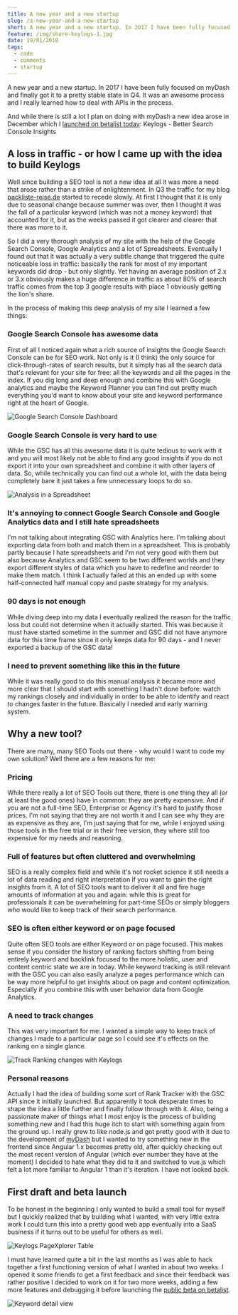```yaml
---
title: A new year and a new startup
slug: /a-new-year-and-a-new-startup
short: A new year and a new startup. In 2017 I have been fully focused on myDash and finally got it to a pretty stable state in Q4. It was an awesome process and I really learned how to deal with APIs in the process.
feature: /img/share-keylogs-1.jpg
date: 19/01/2018
tags:
  - code
  - comments
  - startup
---
```


A new year and a new startup. In 2017 I have been fully focused on myDash and finally got it to a pretty stable state in Q4. It was an awesome process and I really learned how to deal with APIs in the process.

And while there is still a lot  I plan on doing with myDash a new idea arose in December which I [launched on betalist today](https://betalist.com/startups/keylogs): Keylogs - Better Search Console Insights

## A loss in traffic - or how I came up with the idea to build Keylogs

Well since building a SEO tool is not a new idea at all it was more a need that arose rather than a strike of enlightenment. In Q3 the traffic for my blog [packliste-reise.de](https://www.packliste-reise.de) started to recede slowly. At first I thought that it is only due to seasonal change because summer was over, then I thought it was the fall of a particular keyword (which was not a money keyword) that accounted for it, but as the weeks passed it got clearer and clearer that there was more to it.

So I did a very thorough analysis of my site with the help of the Google Search Console, Google Analytics and a lot of Spreadsheets. Eventually I found out that it was actually a very subtle change that triggered the quite noticeable loss in traffic: basically the rank for most of my important keywords did drop - but only slightly. Yet having an average position of 2.x or 3.x obviously makes a huge difference in traffic as about 80% of search traffic comes from the top 3 google results with place 1 obviously getting the lion's share.

In the process of making this deep analysis of my site I learned a few things:

### Google Search Console has awesome data

First of all I noticed again what a rich source of insights the Google Search Console can be for SEO work. Not only is it (I think) the only source for click-through-rates of search results, but it simply has all the search data that's relevant for your site for free: all the keywords and all the pages in the index. If you dig long and deep enough and combine this with Google analytics and maybe the Keyword Planner you can find out pretty much everything you'd want to know about your site and keyword performance right at the heart of Google.

![Google Search Console Dashboard](/img/Bildschirmfoto-2018-01-19-um-17.58.08.png)

### Google Search Console is very hard to use

While the GSC has all this awesome data it is quite tedious to work with it and you will most likely not be able to find any good insights if you do not export it into your own spreadsheet and combine it with other layers of data. 
So, while technically you can find out a whole lot, with the data being completely bare it just takes a few unnecessary loops to do so.

![Analysis in a Spreadsheet](/img/Bildschirmfoto-2018-01-19-um-18.00.28.png)

### It's annoying to connect Google Search Console and Google Analytics data and I still hate spreadsheets

I'm not talking about integrating GSC with Analytics here. I'm talking about exporting data from both and match them in a spreadsheet. This is probably partly because I hate spreadsheets and I'm not very good with them but also because Analytics and GSC seem to be two different worlds and they export different styles of data which you have to redefine and reorder to make them match. I think I actually failed at this an ended up with some half-connected half manual copy and paste strategy for my analysis.

### 90 days is not enough

While diving deep into my data I eventually realized the reason for the traffic loss but could not determine when it actually started. This was because it must have started sometime in the summer and GSC did not have anymore data for this time frame since it only keeps data for 90 days - and I never exported a backup of the GSC data!  

### I need to prevent something like this in the future

While it was really good to do this manual analysis it became more and more clear that I should start with something I hadn't done before: watch my rankings closely and individually in order to be able to identify and react to changes faster in the future. Basically I needed and early warning system.

## Why a new tool? 

There are many, many SEO Tools out there - why would I want to code my own solution? Well there are a few reasons for me: 

### Pricing

While there really a lot of SEO Tools out there, there is one thing they all (or at least the good ones) have in common: they are pretty expensive. And if you are not a full-time SEO, Enterprise or Agency it's hard to justify those prices. I'm not saying that they are not worth it and I can see why they are as expensive as they are, I'm just saying that for me, while I enjoyed using those tools in the free trial or in their free version, they where still too expensive for my needs and reasoning.

### Full of features but often cluttered and overwhelming

SEO is a really complex field and while it's not rocket science it still needs a lot of data reading and right interpretation if you want to gain the right insights from it.
A lot of SEO tools want to deliver it all and fire huge amounts of information at you and again: while this is great for professionals it can be overwhelming for part-time SEOs or simply bloggers who would like to keep track of their search performance.

### SEO is often either keyword or on page focused

Quite often SEO tools are either Keyword or on page focused. This makes sense if you consider the history of ranking factors shifting from being entirely keyword and backlink focused to the more holistic, user and content centric state we are in today. While keyword tracking is still relevant with the GSC you can also easily analyze a pages performance which can be way more helpful to get insights about on page and content optimization. Especially if you combine this with user behavior data from Google Analytics.

### A need to track changes

This was very important for me: I wanted a simple way to keep track of changes I made to a particular page so I could see it's effects on the ranking on a single glance. 

![Track Ranking changes with Keylogs](/img/Bildschirmfoto-2018-01-18-um-13.01.11.png)

### Personal reasons

Actually I had the idea of building some sort of Rank Tracker with the GSC API since it initially launched. But apparently it took desperate times to shape the idea a little further and finally follow through with it.
Also, being a passionate maker of things what I most enjoy is the process of building something new and I had this huge itch to start with something again from the ground up. I really grew to like node.js and got pretty good with it due to the development of [myDash](https://mydash.io) but I wanted to try something new in the frontend since Angular 1.x becomes pretty old, after quickly checking out the most recent version of Angular (which ever number they have at the moment) I decided to hate what they did to it and switched to vue.js which felt a lot more familiar to Angular 1 than it's iteration. I have not looked back.

## First draft and beta launch

To be honest in the beginning I only wanted to build a small tool for myself but I quickly realized that by building what I wanted, with very little extra work I could turn this into a pretty good web app eventually into a SaaS business if it turns out to be useful for others as well. 

![Keylogs PageXplorer Table](/img/Bildschirmfoto-2018-01-15-um-13.03.41.png)

I must have learned quite a bit in the last months as I was able to hack together a first functioning version of what I wanted in about two weeks.  I opened it some friends to get a first feedback and since their feedback was rather positive I decided to work on it for two more weeks, adding a few more features and debugging it before launching the [public beta on betalist](https://betalist.com/startups/keylogs).

![Keyword detail view](/img/Bildschirmfoto-2018-01-19-um-18.05.06.png)

